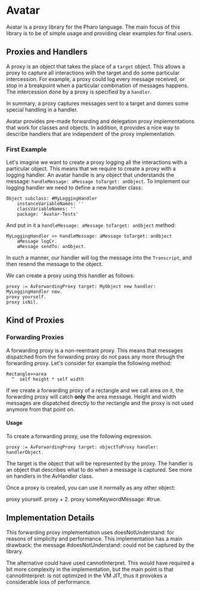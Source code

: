 # Avatar

Avatar is a proxy library for the Pharo language. The main focus of this library is to be of simple usage and providing clear examples for final users.

## Proxies and Handlers

A proxy is an object that takes the place of a `target` object. This allows a proxy to capture all interactions with the target and do some particular intercession. For example, a proxy could log every message received, or stop in a breakpoint when a particular combination of messages happens. The intercession done by a proxy is specified by a `handler`.

In summary, a proxy captures messages sent to a target and domes some special handling in a handler.

Avatar provides pre-made forwarding and delegation proxy implementations that work for classes and objects. In addition, it provides a nice way to describe handlers that are independent of the proxy implementation.

### First Example

Let's imagine we want to create a proxy logging all the interactions with a particular object. This means that we require to create a proxy with a logging handler. An avatar handle is any object that understands the message: `handleMessage: aMessage toTarget: anObject`. To implement our logging handler we need to define a new handler class:

```
Object subclass: #MyLoggingHandler
	instanceVariableNames: ''
	classVariableNames: ''
	package: 'Avatar-Tests'
```

And put in it a `handleMessage: aMessage toTarget: anObject` method:

```
MyLoggingHandler >> handleMessage: aMessage toTarget: anObject
    aMessage logCr.
    aMessage sendTo: anObject.
```

In such a manner, our handler will log the message into the `Transcript`, and then resend the message to the object.

We can create a proxy using this handler as follows:

```
proxy := AvForwardingProxy target: MyObject new handler: MyLoggingHandler new.
proxy yourself.
proxy isNil.
```

## Kind of Proxies

### Forwarding Proxies

A forwarding proxy is a non-reentrant proxy. This means that messages dispatched from the forwarding proxy do not pass any more through the forwarding proxy. Let's consider for example the following method:

```smalltalk
Rectangle>>area
  ^  self height * self width
```

If we create a forwarding proxy of a rectangle and we call area on it, the forwarding proxy will catch **only** the area message. Height and width messages are dispatched directly to the rectangle and the proxy is not used anymore from that point on.

#### Usage

To create a forwarding proxy, use the following expression.

```
proxy := AvForwardingProxy target: objectToProxy handler: handlerObject.
```

The target is the object that will be represented by the proxy.
The handler is an object that describes what to do when a message is captured. See more on handlers in the AvHandler class.

Once a proxy is created, you can use it normally as any other object:

proxy yourself.
proxy + 2.
proxy someKeywordMessage: #true.

## Implementation Details

This forwarding proxy implementation uses doesNotUnderstand: for reasons of simplicity and performance. This implementation has a main drawback: the message #doesNotUnderstand: could not be captured by the library.

The alternative could have used  cannotInterpret. This would have required a bit more complexity in the implementation, but the main point is that cannotInterpret: is not optimized in the VM JIT, thus it provokes a considerable loss of performance.
